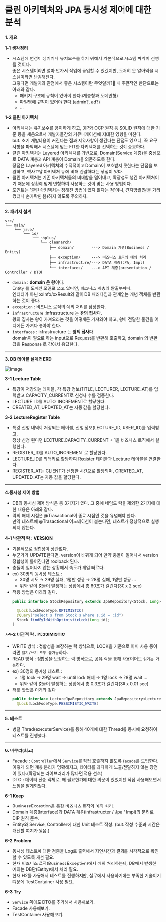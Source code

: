 # 클린 아키텍처와 JPA 동시성 제어에 대한 분석
**1. 개요**

**1-1 생각정리**
- 시스템에 변경이 생기거나 유지보수를 하기 위해서 기본적으로 시스템 파악이 선행될 것이다.<br>
  좋은 시스템이라면 얼마 안가서 작업에 돌입할 수 있겠지만, 도저히 못 알아먹을 시스템이라면 난감해진다.<br>
  그렇다면 개발자의 관점에서 좋은 시스템이란 무엇일까?🤔 내 주관적인 판단으로는 아래와 같다.<br>
    - 패키지 구조에 규칙이 있어야 한다.(계층형과 도메인형)<br>
    - 파일명에 규칙이 있어야 한다.(admin?, ad?)<br>
    - ...<br>

**1-2 클린 아키텍처**
- 아키텍처는 유지보수를 용이하게 하고, DIP와 OCP 원칙 등 SOLID 원칙에 대한 기준 등을 세움으로서 개발자들간의 커뮤니케이션에 지대한 영향을 미친다.<br>
  but. 초기 개발비용이 커진다는 점과 제약사항이 생긴다는 단점도 있으니, 꼭 요구사항을 파악해서 시스템에 맞는 FIT한 아키텍처를 선택하는 것이 중요하다.
- 클린 아키텍처는 Layered 아키텍처를 기반으로, Domain(Service 계층)을 중심으로 DATA 계층과 API 계층이 Domain을 의존하도록 한다.<br>
  장점은 Layered 아키텍처의 수직적이고 Domain이 보호받지 못한다는 단점을 보완하고, 헥사고날 아키텍처 등에 비해 간결하다는 장점이 있다.
- 클린 아키텍처는 기존 아키텍처들의 비대함을 덜어내고, 확장성도 챙긴 아키텍처이기 때문에 상황에 맞게 변형하여 사용하는 것이 맞는 사용 방법이다.
- 포인트는 '클린 아키텍처는 정해진 방법이 있지 않다는 점'이니, 견지망월(달을 가리켰더니 손가락만 봄)하지 않도록 주의하자.
---
**2. 패키지 설계**
```
src/
└── main/
    └── java/
        └── io/
            └── hhplus/
                └── cleanarch/
                    ├── domain/        ---> Domain 계층(Business / Entity)
                    ├── exception/     ---> 비즈니스 로직의 예외 처리
                    ├── infrastructure/---> DATA 계층(JPA, Impl)
                    └── interfaces/    ---> API 계층(presentation / Controller / DTO)
```
- `domain` : **domain 은 왕**이다.<br>
  Entity 를 도메인 모델로 쓰고 있다면, 비즈니스 계층의 탈출부이다.<br>
  엔티티가 아닌 xxInfo/xxResult와 같이 DB 패러다임과 관계없는 개념 객체를 반환하는 것이 좋다.
- `exception` : 비즈니스 로직의 예외 처리를 담당한다.
- `infrastructure` :infrastructure 는 **왕의 집사**다.<br>
  왕의 집사는 왕이 가져오라는 것을 어떻게든 가져와야 하고, 왕이 전달한 물건을 어디에든 가져다 놓아야 한다.
- `interfaces` : infrastructure 는 **왕의 집사**다<br>
  domain이 필요로 하는 input으로 Request를 반환해 호출하고, domain 의 반환 값을 Response 로 감아서 응답한다.
---
**3. DB 테이블 설계와 ERD**

![image](https://github.com/user-attachments/assets/3835f4e1-2c75-46d3-b152-b5153cbd93de)

**3-1 Lecture Table**
- 특강이 저장되는 테이블, 각 특강 정보(TITLE, LECTURER, LECTURE_AT)를 입력받고 CAPACITY_CURRENT로 신청자 수를 검증한다.
- LECTURE_ID를 AUTO_INCREMENT로 할당한다.
- CREATED_AT, UPDATED_AT는 자동 값을 할당한다.

**3-2 LectureRegister Table**
- 특강 신청 내역이 저장되는 테이블, 신청 정보(LECTURE_ID, USER_ID)를 입력받고,<br>
  정상 신청 된다면 LECTURE.CAPACITY_CURRENT + 1을 비즈니스 로직에서 실행한다.
- REGISTER_ID를 AUTO_INCREMENT로 할당한다.
- LECTURE_ID를 외래키로 할당하여 Register 테이블과 Lectrure 테이블을 연결한다.
- REGISTER_AT는 CLIENT가 신청한 시간으로 할당되며, CREATED_AT, UPDATED_AT는 자동 값을 할당한다.
---
**4.동시성 제어 방법**
- DB의 동시성 제어 방식은 총 3가지가 있다. 그 중에 네임드 락을 제외한 2가지에 대한 내용은 아래와 같다.
- 락의 해제 시점은 @Trasactional이 종료 시점인 것을 유념해야 한다.<br>
  만약 테스트에 @Trasactional 어노테이션이 붙는다면, 테스트가 정상적으로 실행되지 않는다.

**4-1 낙관적 락 : VERSION**
- 기본적으로 정합성이 상관없다.
- 누군가가 UPDATE한다면, version이 바뀌게 되어 만약 충돌이 일어나서 version 정합성이 틀어진다면 roolback 된다.
- 충돌이 일어나지 않는 상황에서 속도가 제일 빠르다.
- ex) 30명의 동시성 테스트 :
    - 30명 시도 → 29명 실패, 1명만 성공 → 28명 실패, 1명만 성공 ...
    - 위와 같이 충돌이 발생하는 상황에서 총 60초가 걸린다(30 x 2 sec)
- 적용 방법은 아래와 같다.
  ```Java
  public interface StockRepository extends JpaRepository<Stock, Long> {

	@Lock(LockModeType.OPTIMISTIC)
	@Query("select s from Stock s where s.id = :id")
	Stock findByIdWithOptimisticLock(Long id);
  }
   ```

**⭐4-2 비관적 락 : PESSIMISTIC**
- WRITE 방식 : 정합성을 보장하는 락 방식으로, LOCK을 기준으로 이미 사용 중이라면 `읽기/쓰기 모두 불가능`하다.
- READ 방식 : 정합성을 보장하는 락 방식으로, 공유 락을 통해 사용이어도 `읽기는 가능`하다.
- ex) 30명의 동시성 테스트 :
    - 1명 lock → 29명 wait → until lock 해제 → 1명 lock → 28명 wait ...
    - 위와 같이 충돌이 발생하는 상황에서 총 0.3초가 걸린다(30 x 0.01 sec)
- 적용 방법은 아래와 같다.
  ```Java
  public interface LectureJpaRepository extends JpaRepository<Lecture, Long> {
    @Lock(LockModeType.PESSIMISTIC_WRITE)
  ```
---
**5. 테스트**
- 병렬 Thrad(executerService)를 통해 40개에 대한 Thread를 동시에 요청하여 테스트를 진행했다.
---
**6. 마무리(회고)**
- Facade : `Controller`에서 `Service`를 직접 호출하지 않도록 `Facade`를 도입한다.<br>
  이렇게 되면 계층 분리가 명확해지고, 데이터를 과다하게 노출/전달하지 않는 장점이 있다.(확장되는 라이브러리가 많다면 적용 선호)
- DTO : 데이터 전송 객체로, 왜 필요한가에 대한 의문이 있었지만 직접 사용해보면서 느낌을 알게되었다.

**6-1 Keep**
- BusinessException을 통한 비즈니스 로직의 예외 처리.
- Domain 계층(Interface)과 DATA 계층(infrastructer / Jpa / Impl)의 분리로 DIP 원칙 준수.
- Entity와 Service, Controller에 대한 Unit 테스트 작성. (but. 작성 수준과 시간은 개선할 여지가 있음.)

**6-2 Problem**
- 동시성 테스트에 대한 검증을 Log로 출력해서 지연시간과 결과를 시각적으로 확인할 수 있도록 개선 필요.
- 현재 비즈니스 로직(BusinessException)에서 예외 처리하는데, DB에서 발생한 예외는 DB단(Entity)에서 처리 필요.
- 현재 H2를 사용해서 테스트를 진행하지만, 실무에서 사용하기에는 부족한 기술이기 떄문에 TestContainer 사용 필요.

**6-3 Try**
- `Service` 쪽에도 DTO를 추가해서 사용해보기.
- Facade 사용해보기.
- TestContainer 사용해보기.